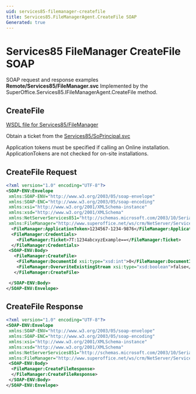 ```yaml
---
uid: services85-filemanager-createfile
title: Services85.FileManagerAgent.CreateFile SOAP
Generated: true
---
```


# Services85 FileManager CreateFile SOAP

SOAP request and response examples **Remote/Services85/FileManager.svc**
Implemented by the <see cref="M:SuperOffice.Services85.IFileManagerAgent.CreateFile">SuperOffice.Services85.IFileManagerAgent.CreateFile</see> method.

## CreateFile





[WSDL file for Services85/FileManager](../Services85-FileManager.md)

Obtain a ticket from the [Services85/SoPrincipal.svc](../SoPrincipal/index.md)

Application tokens must be specified if calling an Online installation. ApplicationTokens are not checked for on-site installations.

## CreateFile Request

```xml
<?xml version="1.0" encoding="UTF-8"?>
<SOAP-ENV:Envelope
 xmlns:SOAP-ENV="http://www.w3.org/2003/05/soap-envelope"
 xmlns:SOAP-ENC="http://www.w3.org/2003/05/soap-encoding"
 xmlns:xsi="http://www.w3.org/2001/XMLSchema-instance"
 xmlns:xsd="http://www.w3.org/2001/XMLSchema"
 xmlns:NetServerServices851="http://schemas.microsoft.com/2003/10/Serialization/"
 xmlns:FileManager="http://www.superoffice.net/ws/crm/NetServer/Services85">
  <FileManager:ApplicationToken>1234567-1234-9876</FileManager:ApplicationToken>
  <FileManager:Credentials>
    <FileManager:Ticket>7T:1234abcxyzExample==</FileManager:Ticket>
  </FileManager:Credentials>
 <SOAP-ENV:Body>
   <FileManager:CreateFile>
    <FileManager:DocumentId xsi:type="xsd:int">0</FileManager:DocumentId>
    <FileManager:OverwriteExistingStream xsi:type="xsd:boolean">false</FileManager:OverwriteExistingStream>
   </FileManager:CreateFile>

 </SOAP-ENV:Body>
</SOAP-ENV:Envelope>

```


## CreateFile Response

```xml
<?xml version="1.0" encoding="UTF-8"?>
<SOAP-ENV:Envelope
 xmlns:SOAP-ENV="http://www.w3.org/2003/05/soap-envelope"
 xmlns:SOAP-ENC="http://www.w3.org/2003/05/soap-encoding"
 xmlns:xsi="http://www.w3.org/2001/XMLSchema-instance"
 xmlns:xsd="http://www.w3.org/2001/XMLSchema"
 xmlns:NetServerServices851="http://schemas.microsoft.com/2003/10/Serialization/"
 xmlns:FileManager="http://www.superoffice.net/ws/crm/NetServer/Services85">
 <SOAP-ENV:Body>
  <FileManager:CreateFileResponse>
  </FileManager:CreateFileResponse>
 </SOAP-ENV:Body>
</SOAP-ENV:Envelope>

```

